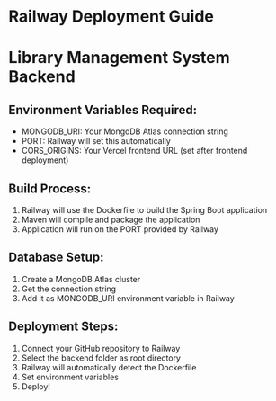 # Railway Deployment Guide
# Library Management System Backend

## Environment Variables Required:
- MONGODB_URI: Your MongoDB Atlas connection string
- PORT: Railway will set this automatically
- CORS_ORIGINS: Your Vercel frontend URL (set after frontend deployment)

## Build Process:
1. Railway will use the Dockerfile to build the Spring Boot application
2. Maven will compile and package the application
3. Application will run on the PORT provided by Railway

## Database Setup:
1. Create a MongoDB Atlas cluster
2. Get the connection string
3. Add it as MONGODB_URI environment variable in Railway

## Deployment Steps:
1. Connect your GitHub repository to Railway
2. Select the backend folder as root directory
3. Railway will automatically detect the Dockerfile
4. Set environment variables
5. Deploy!
